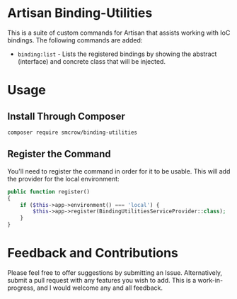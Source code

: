 # Artisan Binding-Utilities
This is a suite of custom commands for Artisan that assists working with IoC bindings.  The following commands are added:
* `binding:list` - Lists the registered bindings by showing the abstract (interface) and concrete class that will be injected.

# Usage
## Install Through Composer
```
composer require smcrow/binding-utilities
```

## Register the Command
You'll need to register the command in order for it to be usable.  This will add the provider for the local environment:
```php
public function register()
{
    if ($this->app->environment() === 'local') {
        $this->app->register(BindingUtilitiesServiceProvider::class);
    }
}
```

# Feedback and Contributions
Please feel free to offer suggestions by submitting an Issue.  Alternatively, submit a pull request with any features you wish to add.  This is a work-in-progress, and I would welcome any and all feedback.